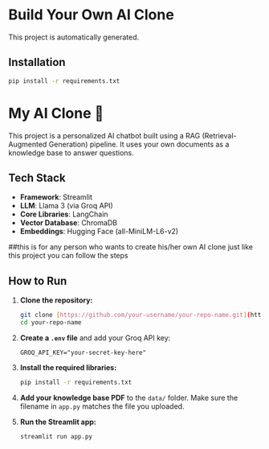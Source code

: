 # Build Your Own AI Clone

This project is automatically generated.

## Installation

```sh
pip install -r requirements.txt
```
# My AI Clone 🤖

This project is a personalized AI chatbot built using a RAG (Retrieval-Augmented Generation) pipeline. It uses your own documents as a knowledge base to answer questions.

## Tech Stack

- **Framework**: Streamlit
- **LLM**: Llama 3 (via Groq API)
- **Core Libraries**: LangChain
- **Vector Database**: ChromaDB
- **Embeddings**: Hugging Face (all-MiniLM-L6-v2)

##this is for any person who wants to create his/her own AI clone just like this project you can follow the steps
## How to Run               

1.  **Clone the repository:**
    ```bash
    git clone [https://github.com/your-username/your-repo-name.git](https://github.com/your-username/your-repo-name.git)
    cd your-repo-name
    ```

2.  **Create a `.env` file** and add your Groq API key:
    ```
    GROQ_API_KEY="your-secret-key-here"
    ```

3.  **Install the required libraries:**
    ```bash
    pip install -r requirements.txt
    ```

4.  **Add your knowledge base PDF** to the `data/` folder. Make sure the filename in `app.py` matches the file you uploaded.

5.  **Run the Streamlit app:**
    ```bash
    streamlit run app.py
    ```
